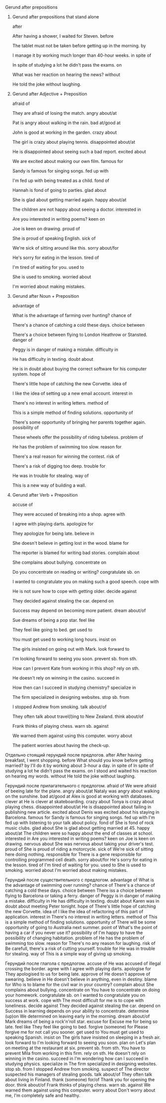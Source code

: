 Gerund after prepositions
1. Gerund after prepositions that stand alone

    after

    After having a shower, I waited for Steven.
    before

    The tablet must not be taken before getting up in the morning.
    by

    I manage it by working much longer than 40-hour weeks.
    in spite of

    In spite of studying a lot he didn't pass the exams.
    on

    What was her reaction on hearing the news?
    without

    He told the joke without laughing.

2. Gerund after Adjective + Preposition

    afraid of

    They are afraid of losing the match.
    angry about/at

    Pat is angry about walking in the rain.
    bad at/good at

    John is good at working in the garden.
    crazy about

    The girl is crazy about playing tennis.
    disappointed about/at

    He is disappointed about seeing such a bad report.
    excited about

    We are excited about making our own film.
    famous for

    Sandy is famous for singing songs.
    fed up with

    I'm fed up with being treated as a child.
    fond of

    Hannah is fond of going to parties.
    glad about

    She is glad about getting married again.
    happy about/at

    The children are not happy about seeing a doctor.
    interested in

    Are you interested in writing poems?
    keen on

    Joe is keen on drawing.
    proud of

    She is proud of speaking English.
    sick of

    We're sick of sitting around like this.
    sorry about/for

    He's sorry for eating in the lesson.
    tired of

    I'm tired of waiting for you.
    used to

    She is used to smoking.
    worried about

    I'm worried about making mistakes.

3. Gerund after Noun + Preposition

    advantage of

    What is the advantage of farming over hunting?
    chance of

    There's a chance of catching a cold these days.
    choice between

    There's a choice between flying to London Heathrow or Stansted.
    danger of

    Peggy is in danger of making a mistake.
    difficulty in

    He has difficulty in texting.
    doubt about

    He is in doubt about buying the correct software for his computer system.
    hope of

    There's little hope of catching the new Corvette.
    idea of

    I like the idea of setting up a new email account.
    interest in

    There's no interest in writing letters.
    method of

    This is a simple method of finding solutions.
    opportunity of

    There's some opportunity of bringing her parents together again.
    possibility of

    These wheels offer the possibility of riding tubeless.
    problem of

    He has the problem of swimming too slow.
    reason for

    There's a real reason for winning the contest.
    risk of

    There's a risk of digging too deep.
    trouble for

    He was in trouble for stealing.
    way of

    This is a new way of building a wall.

4. Gerund after Verb + Preposition

    accuse of

    They were accused of breaking into a shop.
    agree with

    I agree with playing darts.
    apologize for

    They apologize for being late.
    believe in

    She doesn't believe in getting lost in the wood.
    blame for

    The reporter is blamed for writing bad stories.
    complain about

    She complains about bullying.
    concentrate on

    Do you concentrate on reading or writing?
    congratulate sb. on

    I wanted to congratulate you on making such a good speech.
    cope with

    He is not sure how to cope with getting older.
    decide against

    They decided against stealing the car.
    depend on

    Success may depend on becoming more patient.
    dream about/of

    Sue dreams of being a pop star.
    feel like

    They feel like going to bed.
    get used to

    You must get used to working long hours.
    insist on

    The girls insisted on going out with Mark.
    look forward to

    I'm looking forward to seeing you soon.
    prevent sb. from sth.

    How can I prevent Kate from working in this shop?
    rely on sth.

    He doesn't rely on winning in the casino.
    succeed in

    How then can I succeed in studying chemistry?
    specialize in

    The firm specialized in designing websites.
    stop sb. from

    I stopped Andrew from smoking.
    talk about/of

    They often talk about travel(l)ing to New Zealand.
    think about/of

    Frank thinks of playing chess.
    warn sb. against

    We warned them against using this computer.
    worry about

    The patient worries about having the check-up.

Отдельно стоящий герундий после предлогов.
after 	After having breakfast, I went shopping.
before 	What should you know before getting married?
by 	I'll do it by working about 3-hour a day.
in spite of 	In spite of studying a lot he didn't pass the exams.
on 	I stood and waited his reaction on hearing my words.
without 	He told the joke without laughing.

Герундий после прилагательного с предлогом.
afraid of 	We were afraid of beeing late for the plane.
angry about/at 	Nataly was angry about walking on the sunshine.
bad at/good at 	Alex is good at working with databases.
clever at 	He is clever at skateboarding.
crazy about 	Tonya is crazy about playing chess.
disappointed about/at 	He is disappointed about failing in publishing new article.
excited about 	Denis was excited about his staying in Barcelona.
famous for 	Sandy is famous for singing songs.
fed up with 	I'm fed up with listening to your talk about policy.
fond of 	She is fond of rock music clubs.
glad about 	She is glad about getting married at 45.
happy about/at 	The children were so happy about the end of classes at school.
interested in 	Are you interested in writing poems?
keen on 	Joe is keen on drawing.
nervous about 	She was nervous about taking your driver's test.
proud of 	She is proud of riding a motorcycle.
sick of 	We're sick of sitting here doing nothing.
responsible for 	There is a gene responsible for controlling programmed cell death.
sorry about/for 	He's sorry for eating in the lesson.
tired of 	I'm tired of waiting for you.
used to 	She is used to smoking.
worried about 	I'm worried about making mistakes.

Герундий после существительного с предлогом.
advantage of 	What is the advantage of swimming over running?
chance of 	There's a chance of catching a cold these days.
choice between 	There iss a choice between flying to Barcelona or taking a ferry.
danger of 	Peggy is in danger of making a mistake.
difficulty in 	He has difficulty in texting.
doubt about 	Karen was in doubt about meeting Peter tonight.
hope of 	There's little hope of catching the new Corvette.
idea of 	I like the idea of refactoring of this part of application.
interest in 	There's no interest in writing letters.
method of 	This is a simple method of finding solutions.
opportunity of 	There will be some opportunity of going to Australia next summer.
point of 	What's the point of having a car if you never use it?
possibility of 	I'm happy to have the possibility of changing habitation.
problem of 	He has the problem of swimming too slow.
reason for 	There's no any reason for laughing.
risk of 	Be carefull, there's a risk of cutting yourself.
trouble for 	He was in trouble for stealing.
way of 	This is a simple way of giving up smoking.

Герундий после глагола с предлогом.
accuse of 	He was accused of illegal crossing the border.
agree with 	I agree with playing darts.
apologise for 	They apologised to us for being late.
approve of 	He doesn't approve of swearing.
believe in 	He doesn't believe in anything, even in destiny.
blame for 	Who is to blame for the civil war in your country?
complain about 	She complains about bullying.
concentrate on 	You have to concentrate on doing your homework.
congratulate sb. on 	I wanted to congratulate you on success at work.
cope with 	The most difficult for me is to cope with loneliness.
decide against 	They decided against stealing the car.
depend on 	Success in learning depends on your ability to concentrate.
determine (up)on 	We determined on leaving early in the morning.
dream about/of 	Mark dreams of being a rock'n'roll star.
excuse for 	Excuse me for being so late.
feel like 	They feel like going to bed.
forgive (someone) for 	Please forgive me for not call you sooner.
get used to 	You must get used to speaking Spanish.
insist on 	The girls have insisted on sleeping in a fresh air.
look forward to 	I'm looking forward to seeing you soon.
plan on 	Let's plan on meeting at the restaurant at six.
prevent sb. from sth. 	You have to prevent Mila from working in this firm.
rely on sth. 	He doesn't rely on winning in the casino.
succeed in 	I'm wondering how can I succeed in studying physics.
specialize in 	The firm specialized in designing websites.
stop sb. from 	I stopped Andrew from smoking.
suspect of 	The director suspected his managers of stealing goods.
talk about/of 	They often talk about living in Finland.
thank (someone) for/of 	Thank you for opening the door.
think about/of 	Frank thinks of playing chess.
warn sb. against 	We warned them against using this computer.
worry about 	Don't worry about me, I'm completely safe and healthy.

